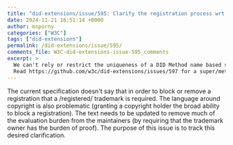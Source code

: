 ```yaml
---
title: "did-extensions/issue/595: Clarify the registration process wrt. trademarks and copyrights"
date: 2024-11-21 16:51:14 +0000
author: msporny
categories: ["W3C"]
tags: ["did-extensions"]
permalink: /did-extensions/issue/595/
comments_file: W3C-did-extensions-issue-595_comments
excerpt: >
  We can't rely or restrict the uniqueness of a DID Method name based solely on trademarking due to some DID Method names not being trademarkable.   Read https://github.com/w3c/did-extensions/issues/597 for a super/meta proposal,
---
```

The current specification doesn't say that in order to block or remove a registration that a /registered/ trademark is required. The language around copyright is also problematic (granting a copyright holder the broad ability to block a registration). The text needs to be updated to remove much of the evaluation burden from the maintainers (by requiring that the trademark owner has the burden of proof). The purpose of this issue is to track this desired clarification.